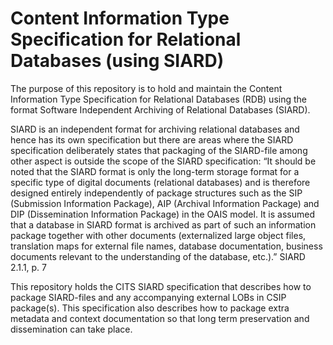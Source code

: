 Content Information Type Specification for Relational Databases (using SIARD)
=============================================================================

The purpose of this repository is to hold and maintain the Content Information Type Specification for Relational Databases (RDB) using the format Software Independent Archiving of Relational Databases (SIARD).

SIARD is an independent format for archiving relational databases and hence has its own specification but there are areas where the SIARD specification deliberately states that packaging of the SIARD-file among other aspect is outside the scope of the SIARD specification:
“It should be noted that the SIARD format is only the long-term storage format for a specific type of digital documents (relational databases) and is therefore designed entirely independently of package structures such as the SIP (Submission Information Package), AIP (Archival Information Package) and DIP (Dissemination Information Package) in the OAIS model.
It is assumed that a database in SIARD format is archived as part of such an information package together with other documents (externalized large object files, translation maps for external file names, database documentation, business documents relevant to the understanding of the database, etc.).”
SIARD 2.1.1, p. 7

This repository holds the CITS SIARD specification that describes how to package SIARD-files and any accompanying external LOBs in CSIP package(s). This specification also describes how to package extra metadata and context documentation so that long term preservation and dissemination can take place. 
